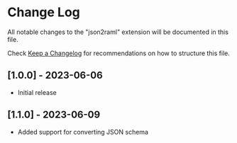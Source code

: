 # Change Log

All notable changes to the "json2raml" extension will be documented in this file.

Check [Keep a Changelog](http://keepachangelog.com/) for recommendations on how to structure this file.

## [1.0.0] - 2023-06-06

- Initial release

## [1.1.0] - 2023-06-09

- Added support for converting JSON schema
